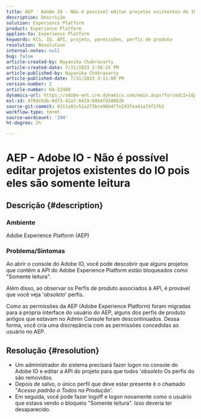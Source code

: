 ```yaml
---
title: AEP - Adobe IO - Não é possível editar projetos existentes do IO pois eles são somente leitura
description: Descrição
solution: Experience Platform
product: Experience Platform
applies-to: Experience Platform
keywords: KCS, IO, API, projeto, permissões, perfis de produto
resolution: Resolution
internal-notes: null
bug: false
article-created-by: Nayanika Chakravarty
article-created-date: 7/31/2023 2:56:25 PM
article-published-by: Nayanika Chakravarty
article-published-date: 7/31/2023 3:11:00 PM
version-number: 2
article-number: KA-22488
dynamics-url: https://adobe-ent.crm.dynamics.com/main.aspx?forceUCI=1&pagetype=entityrecord&etn=knowledgearticle&id=660dce67-b22f-ee11-bdf3-6045bd006149
exl-id: 4f0dc6db-8d73-42a7-8419-6864fd200b2b
source-git-commit: 0311a02c52a273bce96b47fe2d3fea41a74f2fb2
workflow-type: tm+mt
source-wordcount: '194'
ht-degree: 2%

---
```


# AEP - Adobe IO - Não é possível editar projetos existentes do IO pois eles são somente leitura

## Descrição {#description}


### Ambiente

Adobe Experience Platform (AEP)

### Problema/Sintomas

Ao abrir o console do Adobe IO, você pode descobrir que alguns projetos que contêm a API do Adobe Experience Platform estão bloqueados como &quot;Somente leitura&quot;.

Além disso, ao observar os Perfis de produto associados à API, é provável que você veja &#39;*obsoleto*&#39; perfis.

Como as permissões da AEP (Adobe Experience Platform) foram migradas para a própria interface do usuário do AEP, alguns dos perfis de produto antigos que estavam no Admin Console foram descontinuados. Dessa forma, você cria uma discrepância com as permissões concedidas ao usuário no AEP.


## Resolução {#resolution}


- Um administrador do sistema precisará fazer logon no console do Adobe IO e editar a API do projeto para que todos &#39;*obsoleto* Os perfis do são removidos.
- Depois de salvo, o único perfil que deve estar presente é o chamado &quot;*Acesso padrão a Todos na Produção*&#39;.
- Em seguida, você pode fazer logoff e logon novamente como o usuário que estava vendo o bloqueio &quot;Somente leitura&quot;. Isso deveria ter desaparecido.
